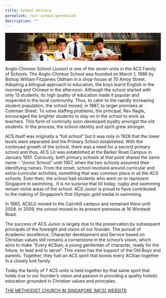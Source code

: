 ```yaml
---
title: School History
permalink: /our-school/permalink
description: ""
---
```

![](/images/Sub-banner1.jpg)

Anglo-Chinese School (Junior) is one of the seven units in the ACS Family of Schools. The Anglo-Chinese School was founded on March 1, 1886 by Bishop William Fitzjames Oldham in a shop-house at 70 Amoy Street. Adopting a bilingual approach to education, the boys learnt English in the morning and Chinese in the afternoon. Although the school started with only 13 students, its high quality of education made it popular and respected in the local community. Thus, to cater to the rapidly increasing student population, the school moved, in 1887, to larger premises at Coleman Street. To solve staffing problems, the principal, Rev Nagle, encouraged the brighter students to stay on in the school to work as teachers. This form of continuity soon developed loyalty amongst the old students. In the process, the school identity and spirit grew stronger.   


ACS itself was originally a “full school” but it was only in 1928 that the lower levels were separated and the Primary School established. With the continued growth of the school, there was a need for a second primary school and thus, ACS (J) was established at the Barker Road Campus in January 1951. Curiously, both primary schools at that point shared the same name – “Junior School” until 1957, when the two schools assumed their identifying names. From the onset, school revolved around curricular and extra-curricular activities, something that was common place in all the ACS schools. Even then, the school had students who went on to represent Singapore in swimming.  It is no surprise that till today, rugby and swimming remain niche areas of the school. ACS Junior is proud to have contributed to the making of Singapore’s first Olympic gold medal in swimming.   

In 1985, ACS(J) moved to the Cairnhill campus and remained there until 2008. In 2009, the school moved to its present premises at 16 Winstedt Road.


The success of ACS Junior is largely due to the preservation by subsequent principals of the foresight and vision of our founder. The pursuit of Academic excellence, Character development and Service based on Christian values still remains a cornerstone in the school’s vision, which aims to make “Every ACSian, a young gentleman of character, ready for the future, to lead and to serve”. This vision has the support of the Old Boys and parents. Together, they fuel an ACS spirit that bonds every ACSian together in a closely knit family.   

Today the family of 7 ACS units is held together by that same spirit that holds true to our founder’s vision and passion in providing a quality holistic education grounded in Christian values and principles.

[THE METHODIST CHURCH IN SINGAPORE (MCS) WEBSITE](http://www.methodist.org.sg/)